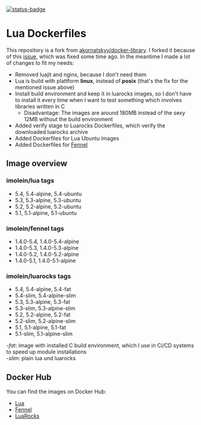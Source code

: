 [![status-badge](https://ci.kokolor.es/api/badges/imo/lua-dockerfiles/status.svg)](https://ci.kokolor.es/imo/lua-dockerfiles)

# Lua Dockerfiles

This repository is a fork from [akornatskyy/docker-library](https://github.com/akornatskyy/docker-library). I forked it because of this [issue](https://github.com/akornatskyy/docker-library/issues/1), which was fixed some time ago. In the meantime I made a lot of changes to fit my needs:

* Removed luajit and nginx, because I don't need them
* Lua is build with plattform **linux**, instead of **posix** (that's the fix for the mentioned issue above)
* Install build environment and keep it in luarocks images, so I don't have to install it every time when I want to test something which involves libraries written in C
   * Disadvantage: The images are around 180MB instead of the sexy 12MB without the build environment
* Added verify stage to Luarocks Dockerfiles, which verify the downloaded luarocks archive
* Added Dockerfiles for Lua Ubuntu images
* Added Dockerfiles for [Fennel](https://fennel-lang.org)

## Image overview

### imolein/lua tags

* 5.4, 5.4-alpine, 5.4-ubuntu
* 5.3, 5.3-alpine, 5.3-ubuntu
* 5.2, 5.2-alpine, 5.2-ubuntu
* 5.1, 5.1-alpine, 5.1-ubuntu

### imolein/fennel tags

* 1.4.0-5.4, 1.4.0-5.4-alpine
* 1.4.0-5.3, 1.4.0-5.3-alpine
* 1.4.0-5.2, 1.4.0-5.2-alpine
* 1.4.0-5.1, 1.4.0-5.1-alpine

### imolein/luarocks tags

* 5.4, 5.4-alpine, 5.4-fat
* 5.4-slim, 5.4-alpine-slim
* 5.3, 5.3-alpine, 5.3-fat
* 5.3-slim, 5.3-alpine-slim
* 5.2, 5.2-alpine, 5.2-fat
* 5.2-slim, 5.2-alpine-slim
* 5.1, 5.1-alpine, 5.1-fat
* 5.1-slim, 5.1-alpine-slim

*-fat*: image with installed C build environment, which I use in Ci/CD systems to speed up module installations  
*-slim*: plain lua und luarocks

## Docker Hub

You can find the images on Docker Hub:
* [Lua](https://hub.docker.com/r/imolein/lua)
* [Fennel](https://hub.docker.com/r/imolein/fennel)
* [LuaRocks](https://hub.docker.com/r/imolein/luarocks)

